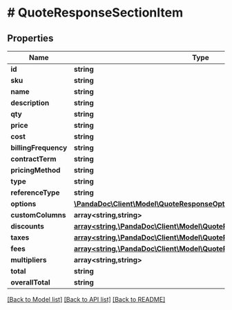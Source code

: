 # # QuoteResponseSectionItem

## Properties

Name | Type | Description | Notes
------------ | ------------- | ------------- | -------------
**id** | **string** |  | [optional]
**sku** | **string** |  | [optional]
**name** | **string** |  | [optional]
**description** | **string** |  | [optional]
**qty** | **string** |  | [optional]
**price** | **string** |  | [optional]
**cost** | **string** |  | [optional]
**billingFrequency** | **string** |  | [optional]
**contractTerm** | **string** |  | [optional]
**pricingMethod** | **string** |  | [optional]
**type** | **string** |  | [optional]
**referenceType** | **string** |  | [optional]
**options** | [**\PandaDoc\Client\Model\QuoteResponseOptions**](QuoteResponseOptions.md) |  | [optional]
**customColumns** | **array<string,string>** |  | [optional]
**discounts** | [**array<string,\PandaDoc\Client\Model\QuoteResponseSummaryDiscounts>**](QuoteResponseSummaryDiscounts.md) |  | [optional]
**taxes** | [**array<string,\PandaDoc\Client\Model\QuoteResponseSummaryDiscounts>**](QuoteResponseSummaryDiscounts.md) |  | [optional]
**fees** | [**array<string,\PandaDoc\Client\Model\QuoteResponseSummaryDiscounts>**](QuoteResponseSummaryDiscounts.md) |  | [optional]
**multipliers** | **array<string,string>** |  | [optional]
**total** | **string** |  | [optional]
**overallTotal** | **string** |  | [optional]

[[Back to Model list]](../../README.md#models) [[Back to API list]](../../README.md#endpoints) [[Back to README]](../../README.md)
